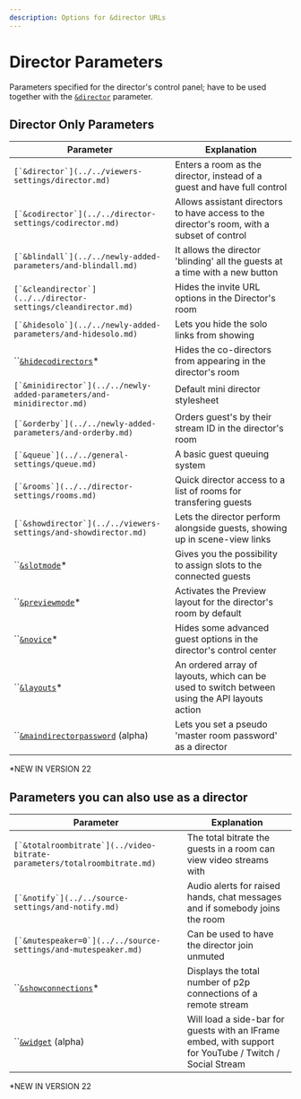 ```yaml
---
description: Options for &director URLs
---
```


# Director Parameters

Parameters specified for the director's control panel; have to be used together with the [`&director`](../../viewers-settings/director.md) parameter.

## Director Only Parameters

| Parameter                                                               | Explanation                                                                                   |
| ----------------------------------------------------------------------- | --------------------------------------------------------------------------------------------- |
| ``[`&director`](../../viewers-settings/director.md)``                   | Enters a room as the director, instead of a guest and have full control                       |
| ``[`&codirector`](../../director-settings/codirector.md)``              | Allows assistant directors to have access to the director's room, with a subset of control    |
| ``[`&blindall`](../../newly-added-parameters/and-blindall.md)``         | It allows the director 'blinding' all the guests at a time with a new button                  |
| ``[`&cleandirector`](../../director-settings/cleandirector.md)``        | Hides the invite URL options in the Director's room                                           |
| ``[`&hidesolo`](../../newly-added-parameters/and-hidesolo.md)``         | Lets you hide the solo links from showing                                                     |
| ``[`&hidecodirectors`](and-hidecodirectors.md)\*                        | Hides the co-directors from appearing in the director's room                                  |
| ``[`&minidirector`](../../newly-added-parameters/and-minidirector.md)`` | Default mini director stylesheet                                                              |
| ``[`&orderby`](../../newly-added-parameters/and-orderby.md)``           | Orders guest's by their stream ID in the director's room                                      |
| ``[`&queue`](../../general-settings/queue.md)``                         | A basic guest queuing system                                                                  |
| ``[`&rooms`](../../director-settings/rooms.md)``                        | Quick director access to a list of rooms for transfering guests                               |
| ``[`&showdirector`](../../viewers-settings/and-showdirector.md)``       | Lets the director perform alongside guests, showing up in scene-view links                    |
| ``[`&slotmode`](and-slotmode.md)\*                                      | Gives you the possibility to assign slots to the connected guests                             |
| ``[`&previewmode`](and-previewmode.md)\*                                | Activates the Preview layout for the director's room by default                               |
| ``[`&novice`](and-novice.md)\*                                          | Hides some advanced guest options in the director's control center                            |
| ``[`&layouts`](and-layouts.md)\*                                        | An ordered array of layouts, which can be used to switch between using the API layouts action |
| ``[`&maindirectorpassword`](and-maindirectorpassword-alpha.md) (alpha)  | Lets you set a pseudo 'master room password' as a director                                    |

\*NEW IN VERSION 22

## Parameters you can also use as a director

| Parameter                                                                  | Explanation                                                                                             |
| -------------------------------------------------------------------------- | ------------------------------------------------------------------------------------------------------- |
| ``[`&totalroombitrate`](../video-bitrate-parameters/totalroombitrate.md)`` | The total bitrate the guests in a room can view video streams with                                      |
| ``[`&notify`](../../source-settings/and-notify.md)``                       | Audio alerts for raised hands, chat messages and if somebody joins the room                             |
| ``[`&mutespeaker=0`](../../source-settings/and-mutespeaker.md)``           | Can be used to have the director join unmuted                                                           |
| ``[`&showconnections`](../settings-parameters/and-showconnections.md)\*    | Displays the total number of p2p connections of a remote stream                                         |
| ``[`&widget`](../settings-parameters/and-widget-alpha.md) (alpha)          | Will load a side-bar for guests with an IFrame embed, with support for YouTube / Twitch / Social Stream |

\*NEW IN VERSION 22
